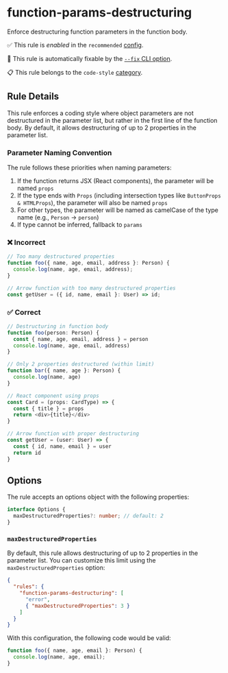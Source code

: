 # function-params-destructuring

Enforce destructuring function parameters in the function body.

✅ This rule is _enabled_ in the `recommended` [config](https://github.com/ximagine-ai/eslint-plugin#configs).

🔧 This rule is automatically fixable by the [`--fix` CLI option](https://eslint.org/docs/latest/user-guide/command-line-interface#--fix).

📋 This rule belongs to the `code-style` [category](../../README.md#code-style).

<!-- end auto-generated rule header -->
<!-- Do not manually modify this header. Run: `pnpm run gen:docs` -->

## Rule Details

This rule enforces a coding style where object parameters are not destructured in the parameter list, but rather in the first line of the function body. By default, it allows destructuring of up to 2 properties in the parameter list.

### Parameter Naming Convention

The rule follows these priorities when naming parameters:

1. If the function returns JSX (React components), the parameter will be named `props`
2. If the type ends with `Props` (including intersection types like `ButtonProps & HTMLProps`), the parameter will also be named `props`
3. For other types, the parameter will be named as camelCase of the type name (e.g., `Person` -> `person`)
4. If type cannot be inferred, fallback to `params`

### ❌ Incorrect

```ts
// Too many destructured properties
function foo({ name, age, email, address }: Person) {
  console.log(name, age, email, address);
}

// Arrow function with too many destructured properties
const getUser = ({ id, name, email }: User) => id;
```

### ✅ Correct

```ts
// Destructuring in function body
function foo(person: Person) {
  const { name, age, email, address } = person
  console.log(name, age, email, address)
}

// Only 2 properties destructured (within limit)
function bar({ name, age }: Person) {
  console.log(name, age)
}

// React component using props
const Card = (props: CardType) => {
  const { title } = props
  return <div>{title}</div>
}

// Arrow function with proper destructuring
const getUser = (user: User) => {
  const { id, name, email } = user
  return id
}
```

## Options

The rule accepts an options object with the following properties:

```ts
interface Options {
  maxDestructuredProperties?: number; // default: 2
}
```

### `maxDestructuredProperties`

By default, this rule allows destructuring of up to 2 properties in the parameter list. You can customize this limit using the `maxDestructuredProperties` option:

```json
{
  "rules": {
    "function-params-destructuring": [
      "error",
      { "maxDestructuredProperties": 3 }
    ]
  }
}
```

With this configuration, the following code would be valid:

```ts
function foo({ name, age, email }: Person) {
  console.log(name, age, email);
}
```
